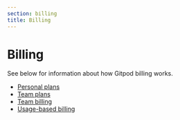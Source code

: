 ```yaml
---
section: billing
title: Billing
---
```


<script context="module">
  export const prerender = true;
</script>

# Billing

See below for information about how Gitpod billing works.

- [Personal plans](/docs/configure/billing/personal-plans)
- [Team plans](/docs/configure/billing/team-plans)
- [Team billing](/docs/configure/billing/team-billing)
- [Usage-based billing](/docs/configure/billing/usage-based-billing)
